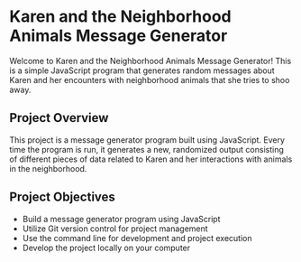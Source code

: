 # Karen and the Neighborhood Animals Message Generator

Welcome to Karen and the Neighborhood Animals Message Generator! This is a simple JavaScript program that generates random messages about Karen and her encounters with neighborhood animals that she tries to shoo away.

## Project Overview

This project is a message generator program built using JavaScript. Every time the program is run, it generates a new, randomized output consisting of different pieces of data related to Karen and her interactions with animals in the neighborhood.

## Project Objectives

- Build a message generator program using JavaScript
- Utilize Git version control for project management
- Use the command line for development and project execution
- Develop the project locally on your computer